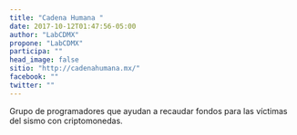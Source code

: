 ```yaml
---
title: "Cadena Humana "
date: 2017-10-12T01:47:56-05:00
author: "LabCDMX"
propone: "LabCDMX"
participa: ""
head_image: false
sitio: "http://cadenahumana.mx/"
facebook: ""
twitter: ""
---
```

Grupo de programadores que ayudan a recaudar fondos para las víctimas del sismo con criptomonedas.
